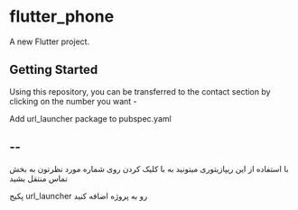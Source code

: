 # flutter_phone

A new Flutter project.

## Getting Started

Using this repository, you can be transferred to the contact
section by clicking on the number you want -

Add url_launcher package to pubspec.yaml

--
--

با استفاده از این ریپازیتوری میتونید به با کلیک کردن روی شماره
مورد نظرتون به بخش تماس منتقل بشید

پکیج url_launcher رو به پروژه اضافه کنید